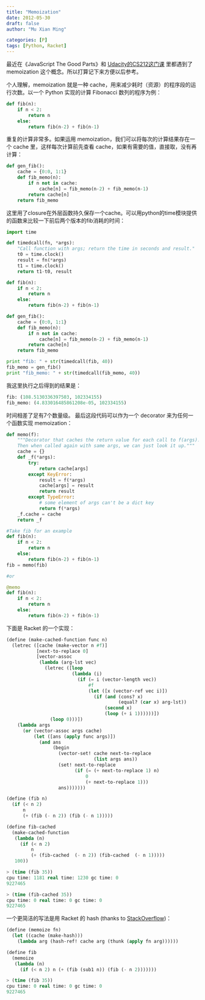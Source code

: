 ```yaml
---
title: "Memoization"
date: 2012-05-30
draft: false
author: "Mu Xian Ming"

categories: [P]
tags: [Python, Racket]
---
```


最近在《JavaScript The Good Parts》和 [Udacity的CS212这门课](http://www.udacity.com/view#Course/cs212/CourseRev/apr2012) 里都遇到了 memoization 这个概念。所以打算记下来方便以后参考。

个人理解，memoization 就是一种 cache，用来减少耗时（资源）的程序段的运行次数。以一个 Python 实现的计算 Fibonacci 数列的程序为例：

```python
def fib(n):
    if n < 2:
        return n
    else:
        return fib(n-2) + fib(n-1)
```

重复的计算非常多。如果运用 memoization，我们可以将每次的计算结果存在一个 cache 里，这样每次计算前先查看 cache，如果有需要的值，直接取，没有再计算：

```python
def gen_fib():
    cache = {0:0, 1:1}
    def fib_memo(n):
        if n not in cache:
            cache[n] = fib_memo(n-2) + fib_memo(n-1)
        return cache[n]
    return fib_memo
```

这里用了closure在外层函数持久保存一个cache。可以用python的time模块提供的函数来比较一下前后两个版本的fib消耗的时间：

```python
import time

def timedcall(fn, *args):
    "Call function with args; return the time in seconds and result."
    t0 = time.clock()
    result = fn(*args)
    t1 = time.clock()
    return t1-t0, result

def fib(n):
    if n < 2:
        return n
    else:
        return fib(n-2) + fib(n-1)

def gen_fib():
    cache = {0:0, 1:1}
    def fib_memo(n):
        if n not in cache:
            cache[n] = fib_memo(n-2) + fib_memo(n-1)
        return cache[n]
    return fib_memo

print "fib: " + str(timedcall(fib, 40))
fib_memo = gen_fib()
print "fib_memo: " + str(timedcall(fib_memo, 40))
```

我这里执行之后得到的结果是：

```python
fib: (108.5130336397503, 102334155)
fib_memo: (4.833016485861208e-05, 102334155)
```

时间相差了足有7个数量级。
最后这段代码可以作为一个 decorator 来为任何一个函数实现 memoization：

```python
def memo(f):
    """Decorator that caches the return value for each call to f(args).
    Then when called again with same args, we can just look it up."""
    cache = {}
    def _f(*args):
        try:
            return cache[args]
        except KeyError:
            result = f(*args)
            cache[args] = result
            return result
        except TypeError:
            # some element of args can't be a dict key
            return f(*args)
    _f.cache = cache
    return _f

#Take fib for an example
def fib(n):
    if n < 2:
        return n
    else:
        return fib(n-2) + fib(n-1)
fib = memo(fib)

#or

@memo
def fib(n):
    if n < 2:
        return n
    else:
        return fib(n-2) + fib(n-1)
```

下面是 Racket 的一个实现：

```lisp
(define (make-cached-function func n)
  (letrec ([cache (make-vector n #f)]
           [next-to-replace 0]
           [vector-assoc
            (lambda (arg-lst vec)
              (letrec ([loop
                        (lambda (i)
                          (if (= i (vector-length vec))
                              #f
                              (let ([x (vector-ref vec i)])
                                (if (and (cons? x) 
                                         (equal? (car x) arg-lst))
                                    (second x)
                                    (loop (+ i 1))))))])
                (loop 0)))])
    (lambda args
      (or (vector-assoc args cache)
          (let ([ans (apply func args)])
            (and ans
                 (begin
                   (vector-set! cache next-to-replace 
                                (list args ans))
                   (set! next-to-replace 
                         (if (= (+ next-to-replace 1) n)
                             0
                             (+ next-to-replace 1)))
                   ans)))))))

(define (fib n)
  (if (< n 2)
      n
      (+ (fib (- n 2)) (fib (- n 1)))))

(define fib-cached 
  (make-cached-function 
   (lambda (n)
     (if (< n 2)
         n
         (+ (fib-cached  (- n 2)) (fib-cached  (- n 1)))))
   100))

> (time (fib 35))
cpu time: 1181 real time: 1230 gc time: 0
9227465

> (time (fib-cached 35))
cpu time: 0 real time: 0 gc time: 0
9227465
```

一个更简洁的写法是用 Racket 的 hash (thanks to [StackOverflow](http://stackoverflow.com/questions/23170706/is-there-a-valid-usecase-for-redefining-define-in-scheme-racket))：

```lisp
(define (memoize fn)
  (let ((cache (make-hash)))
    (lambda arg (hash-ref! cache arg (thunk (apply fn arg))))))

(define fib
  (memoize
   (lambda (n)
     (if (< n 2) n (+ (fib (sub1 n)) (fib (- n 2)))))))

> (time (fib 35))
cpu time: 0 real time: 0 gc time: 0
9227465
```